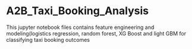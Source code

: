 # A2B_Taxi_Booking_Analysis
This jupyter notebook files contains feature engineering and modeling(logistics regression, random forest, XG Boost and light GBM for classifying taxi booking outcomes
